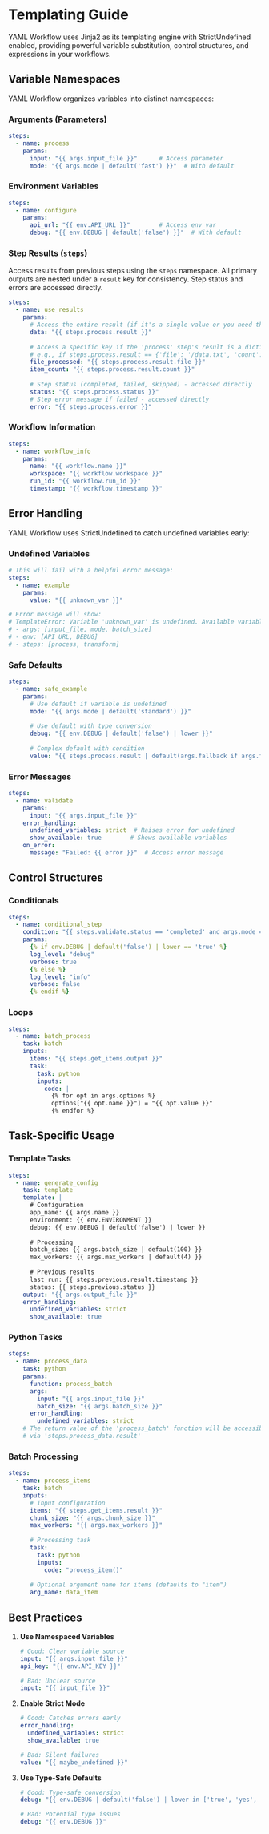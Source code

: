 # Templating Guide

YAML Workflow uses Jinja2 as its templating engine with StrictUndefined enabled, providing powerful variable substitution, control structures, and expressions in your workflows.

## Variable Namespaces

YAML Workflow organizes variables into distinct namespaces:

### Arguments (Parameters)
```yaml
steps:
  - name: process
    params:
      input: "{{ args.input_file }}"      # Access parameter
      mode: "{{ args.mode | default('fast') }}"  # With default
```

### Environment Variables
```yaml
steps:
  - name: configure
    params:
      api_url: "{{ env.API_URL }}"        # Access env var
      debug: "{{ env.DEBUG | default('false') }}"  # With default
```

### Step Results (`steps`)

   Access results from previous steps using the `steps` namespace. All primary outputs are nested under a `result` key for consistency. Step status and errors are accessed directly.

   ```yaml
   steps:
     - name: use_results
       params:
         # Access the entire result (if it's a single value or you need the whole dict)
         data: "{{ steps.process.result }}"
         
         # Access a specific key if the 'process' step's result is a dictionary
         # e.g., if steps.process.result == {'file': '/data.txt', 'count': 100}
         file_processed: "{{ steps.process.result.file }}"
         item_count: "{{ steps.process.result.count }}"
         
         # Step status (completed, failed, skipped) - accessed directly
         status: "{{ steps.process.status }}"
         # Step error message if failed - accessed directly
         error: "{{ steps.process.error }}"
   ```

### Workflow Information
```yaml
steps:
  - name: workflow_info
    params:
      name: "{{ workflow.name }}"
      workspace: "{{ workflow.workspace }}"
      run_id: "{{ workflow.run_id }}"
      timestamp: "{{ workflow.timestamp }}"
```

## Error Handling

YAML Workflow uses StrictUndefined to catch undefined variables early:

### Undefined Variables
```yaml
# This will fail with a helpful error message:
steps:
  - name: example
    params:
      value: "{{ unknown_var }}"

# Error message will show:
# TemplateError: Variable 'unknown_var' is undefined. Available variables:
# - args: [input_file, mode, batch_size]
# - env: [API_URL, DEBUG]
# - steps: [process, transform]
```

### Safe Defaults
```yaml
steps:
  - name: safe_example
    params:
      # Use default if variable is undefined
      mode: "{{ args.mode | default('standard') }}"
      
      # Use default with type conversion
      debug: "{{ env.DEBUG | default('false') | lower }}"
      
      # Complex default with condition
      value: "{{ steps.process.result | default(args.fallback if args.fallback is defined else 'default') }}"
```

### Error Messages
```yaml
steps:
  - name: validate
    params:
      input: "{{ args.input_file }}"
    error_handling:
      undefined_variables: strict  # Raises error for undefined
      show_available: true        # Shows available variables
    on_error:
      message: "Failed: {{ error }}"  # Access error message
```

## Control Structures

### Conditionals
```yaml
steps:
  - name: conditional_step
    condition: "{{ steps.validate.status == 'completed' and args.mode == 'full' }}"
    params:
      {% if env.DEBUG | default('false') | lower == 'true' %}
      log_level: "debug"
      verbose: true
      {% else %}
      log_level: "info"
      verbose: false
      {% endif %}
```

### Loops
```yaml
steps:
  - name: batch_process
    task: batch
    inputs:
      items: "{{ steps.get_items.output }}"
      task:
        task: python
        inputs:
          code: |
            {% for opt in args.options %}
            options["{{ opt.name }}"] = "{{ opt.value }}"
            {% endfor %}
```

## Task-Specific Usage

### Template Tasks
```yaml
steps:
  - name: generate_config
    task: template
    template: |
      # Configuration
      app_name: {{ args.name }}
      environment: {{ env.ENVIRONMENT }}
      debug: {{ env.DEBUG | default('false') | lower }}
      
      # Processing
      batch_size: {{ args.batch_size | default(100) }}
      max_workers: {{ args.max_workers | default(4) }}
      
      # Previous results
      last_run: {{ steps.previous.result.timestamp }}
      status: {{ steps.previous.status }}
    output: "{{ args.output_file }}"
    error_handling:
      undefined_variables: strict
      show_available: true
```

### Python Tasks
```yaml
steps:
  - name: process_data
    task: python
    params:
      function: process_batch
      args:
        input: "{{ args.input_file }}"
        batch_size: "{{ args.batch_size }}"
      error_handling:
        undefined_variables: strict
    # The return value of the 'process_batch' function will be accessible
    # via 'steps.process_data.result'
```

### Batch Processing
```yaml
steps:
  - name: process_items
    task: batch
    inputs:
      # Input configuration
      items: "{{ steps.get_items.result }}"
      chunk_size: "{{ args.chunk_size }}"
      max_workers: "{{ args.max_workers }}"
      
      # Processing task
      task:
        task: python
        inputs:
          code: "process_item()"
      
      # Optional argument name for items (defaults to "item")
      arg_name: data_item
```

## Best Practices

1. **Use Namespaced Variables**
   ```yaml
   # Good: Clear variable source
   input: "{{ args.input_file }}"
   api_key: "{{ env.API_KEY }}"
   
   # Bad: Unclear source
   input: "{{ input_file }}"
   ```

2. **Enable Strict Mode**
   ```yaml
   # Good: Catches errors early
   error_handling:
     undefined_variables: strict
     show_available: true
   
   # Bad: Silent failures
   value: "{{ maybe_undefined }}"
   ```

3. **Use Type-Safe Defaults**
   ```yaml
   # Good: Type-safe conversion
   debug: "{{ env.DEBUG | default('false') | lower in ['true', 'yes', '1'] }}"
   
   # Bad: Potential type issues
   debug: "{{ env.DEBUG }}"
   ```